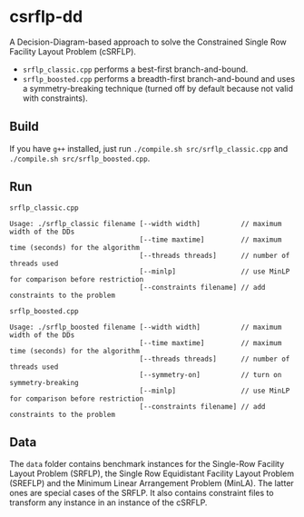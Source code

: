 # csrflp-dd
A Decision-Diagram-based approach to solve the Constrained Single Row Facility Layout Problem (cSRFLP).

* `srflp_classic.cpp` performs a best-first branch-and-bound.
* `srflp_boosted.cpp` performs a breadth-first branch-and-bound and uses a symmetry-breaking technique (turned off by default because not valid with constraints).

## Build

If you have `g++` installed, just run `./compile.sh src/srflp_classic.cpp` and `./compile.sh src/srflp_boosted.cpp`.

## Run

`srflp_classic.cpp`
```
Usage: ./srflp_classic filename [--width width]          // maximum width of the DDs
                                [--time maxtime]         // maximum time (seconds) for the algorithm
                                [--threads threads]      // number of threads used
                                [--minlp]                // use MinLP for comparison before restriction
                                [--constraints filename] // add constraints to the problem
```

`srflp_boosted.cpp`
```
Usage: ./srflp_boosted filename [--width width]          // maximum width of the DDs
                                [--time maxtime]         // maximum time (seconds) for the algorithm
                                [--threads threads]      // number of threads used
                                [--symmetry-on]          // turn on symmetry-breaking
                                [--minlp]                // use MinLP for comparison before restriction
                                [--constraints filename] // add constraints to the problem
```

## Data

The `data` folder contains benchmark instances for the Single-Row Facility Layout Problem (SRFLP), the Single Row Equidistant Facility Layout Problem (SREFLP) and the Minimum Linear Arrangement Problem (MinLA). The latter ones are special cases of the SRFLP. It also contains constraint files to transform any instance in an instance of the cSRFLP.
